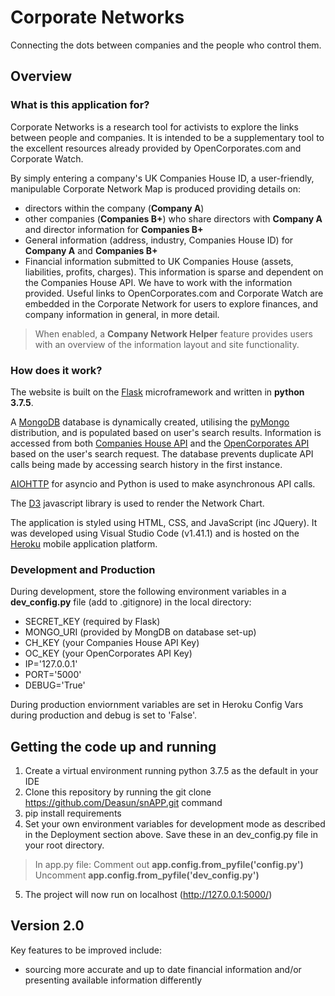 # Corporate Networks
Connecting the dots between companies and the people who control them.

## Overview

### What is this application for?
Corporate Networks is a research tool for activists to explore the links between people and companies. It is intended to be a supplementary tool to the excellent resources already provided by OpenCorporates.com and Corporate Watch. 

By simply entering a company's UK Companies House ID, a user-friendly, manipulable Corporate Network Map is produced providing details on:
* directors within the company (**Company A**)
* other companies (**Companies B+**) who share directors with **Company A** and director information for **Companies B+**
* General information (address, industry, Companies House ID) for **Company A** and **Companies B+**
* Financial information submitted to UK Companies House (assets, liabilities, profits, charges). This information is sparse and dependent on the Companies House API. We have to work with the information provided. Useful links to OpenCorporates.com and Corporate Watch are embedded in the Corporate Network for users to explore finances, and company information in general, in more detail.

> When enabled, a **Company Network Helper** feature provides users with an overview of the information layout and site functionality. 

### How does it work?
The website is built on the [Flask](http://flask.palletsprojects.com/en/1.1.x/) microframework and written in **python 3.7.5**.

A [MongoDB](https://www.mongodb.com/) database is dynamically created, utilising the [pyMongo](https://api.mongodb.com/python/current/) distribution, and is populated based on user's search results. Information is accessed from both [Companies House API](https://developer.companieshouse.gov.uk/api/docs/) and the [OpenCorporates API](https://api.opencorporates.com/) based on the user's search request. The database prevents duplicate API calls being made by accessing search history in the first instance.

[AIOHTTP](https://aiohttp.readthedocs.io/en/stable/) for asyncio and Python is used to make asynchronous API calls.

The [D3](https://d3js.org/) javascript library is used to render the Network Chart. 

The application is styled using HTML, CSS, and JavaScript (inc JQuery). It was developed using Visual Studio Code (v1.41.1) and is hosted on the [Heroku](https://www.heroku.com/) mobile application platform.

### Development and Production
During development, store the following environment variables in a **dev_config.py** file (add to .gitignore) in the local directory:

* SECRET_KEY (required by Flask)
* MONGO_URI (provided by MongDB on database set-up)
* CH_KEY (your Companies House API Key)
* OC_KEY (your OpenCorporates API Key)
* IP='127.0.0.1'
* PORT='5000'
* DEBUG='True'

During production enviornment variables are set in Heroku Config Vars during production and debug is set to 'False'.

## Getting the code up and running
1. Create a virtual environment running python 3.7.5 as the default in your IDE
2. Clone this repository by running the git clone https://github.com/Deasun/snAPP.git command 
3. pip install requirements
4. Set your own environment variables for development mode as described in the Deployment section above. Save these in an dev_config.py file in your root directory. 
> In app.py file:
> Comment out **app.config.from_pyfile('config.py')**
> Uncomment **app.config.from_pyfile('dev_config.py')** 

5. The project will now run on localhost (http://127.0.0.1:5000/)

## Version 2.0
Key features to be improved include:
* sourcing more accurate and up to date financial information and/or presenting available information differently
